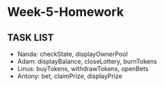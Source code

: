 # Week-5-Homework

## TASK LIST
- Nanda: checkState, displayOwnerPool
- Adam: displayBalance, closeLottery, burnTokens
- Linus: buyTokens, withdrawTokens, openBets
- Antony: bet, claimPrize, displayPrize
